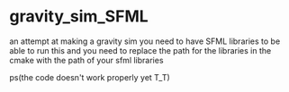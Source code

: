 # gravity_sim_SFML
an attempt at making a gravity sim 
you need to have SFML libraries to be able to run this 
and you need to replace the path for the libraries in the cmake with the path of your sfml libraries 

ps(the code doesn't work properly yet T_T)
